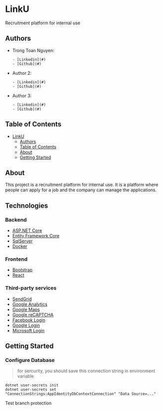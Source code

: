 # LinkU

Recruitment platform for internal use

## Authors

- Trong Toan Nguyen:

      - [Linkedin](#)
      - [Github](#)

- Author 2:

      - [Linkedin](#)
      - [Github](#)

- Author 3:

      - [Linkedin](#)
      - [Github](#)

## Table of Contents

- [LinkU](#linku)
  - [Authors](#authors)
  - [Table of Contents](#table-of-contents)
  - [About](#about)
  - [Getting Started](#getting-started)

## About

This project is a recruitment platform for internal use. It is a platform where people can apply for a job and the company can manage the applications.

## Technologies

### Backend

- [ASP.NET Core](https://docs.microsoft.com/en-us/aspnet/core/?view=aspnetcore-3.1)
- [Entity Framework Core](https://docs.microsoft.com/en-us/ef/core/)
- [SqlServer](https://www.microsoft.com/en-us/sql-server/sql-server-2019)
- [Docker](https://www.docker.com/)

### Frontend

- [Bootstrap](https://getbootstrap.com/)
- [React](https://reactjs.org/)

### Third-party services

- [SendGrid](https://sendgrid.com/)
- [Google Analytics](https://analytics.google.com/)
- [Google Maps](https://cloud.google.com/maps-platform/)
- [Google reCAPTCHA](https://www.google.com/recaptcha/about/)
- [Facebook Login](https://developers.facebook.com/docs/facebook-login)
- [Google Login](https://developers.google.com/identity/protocols/oauth2)
- [Microsoft Login](https://docs.microsoft.com/en-us/azure/active-directory/develop/v2-overview)

## Getting Started

### Configure Database

> for sercurity, you should save this connection string in environment variable

    dotnet user-secrets init
    dotnet user-secrets set "ConnectionStrings:AppIdentityDbContextConnection" "Data Source=..."

Test branch protection
